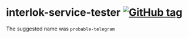 # interlok-service-tester [![GitHub tag](https://img.shields.io/github/tag/adaptris/interlok-service-tester.svg)](https://github.com/adaptris/interlok-service-tester/tags)
The suggested name was `probable-telegram`
